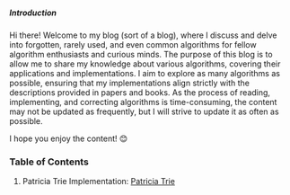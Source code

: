 ##### Introduction

Hi there! Welcome to my blog (sort of a blog), where I discuss and delve into forgotten, rarely used, 
and even common algorithms for fellow algorithm enthusiasts and curious minds. The purpose of this blog is to allow me 
to share my knowledge about various algorithms, covering their applications and implementations. 
I aim to explore as many algorithms as possible, ensuring that my implementations align strictly with the descriptions 
provided in papers and books. As the process of reading, implementing, and correcting algorithms is time-consuming, 
the content may not be updated as frequently, but I will strive to update it as often as possible.

I hope you enjoy the content! 😊



### Table of Contents

1. Patricia Trie Implementation: [Patricia Trie](https://gibsonruitiari.github.io/Algorithms%20Write%20Ups/Patricia%20Trie)
